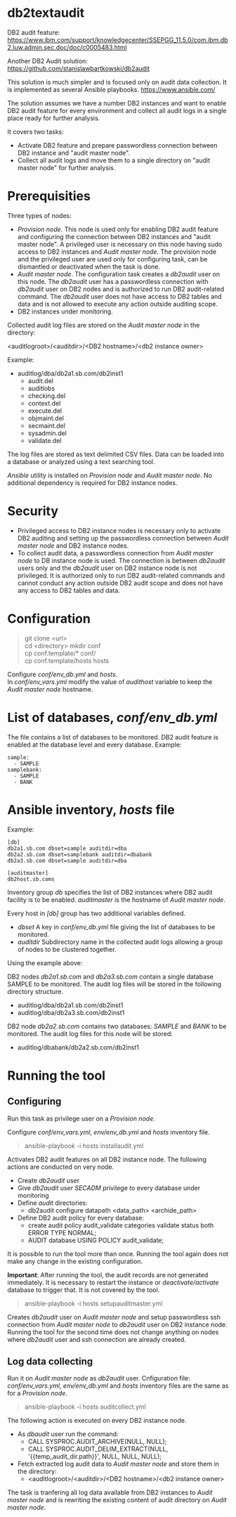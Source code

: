 # db2textaudit

DB2 audit feature: https://www.ibm.com/support/knowledgecenter/SSEPGG_11.5.0/com.ibm.db2.luw.admin.sec.doc/doc/c0005483.html

Another DB2 Audit solution: https://github.com/stanislawbartkowski/db2audit

This solution is much simpler and is focused only on audit data collection. It is implemented as several Ansible playbooks. https://www.ansible.com/

The solution assumes we have a number DB2 instances and want to enable DB2 audit feature for every environment and collect all audit logs in a single place ready for further analysis.

It covers two tasks:<br>
* Activate DB2 feature and prepare passwordless connection between DB2 instance and "audit master node".
* Collect all audit logs and move them to a single directory on "audit master node" for further analysis. 

# Prerequisities

Three types of nodes:<br>

* *Provision node*. This node is used only for enabling DB2 audit feature and configuring the connection between DB2 instances and "audit master node". A privileged user is necessary on this node having sudo access to DB2 instances and *Audit master node*. The provision node and  the privileged user are used only for configuring task, can be dismantled or deactivated when the task is done.
* *Audit master node*. The configuration task creates a *db2audit* user on this node. The *db2audit* user has a passwordless connection with *db2audit* user on DB2 nodes and is authorized to run DB2 audit-related command. The *db2audit* user does not have access to DB2 tables and data and is not allowed to execute any action outside auditing scope.
* DB2 instances under monitoring.

Collected audit log files are stored on the *Audit master node* in the directory:<br>

\<auditlogroot\>/\<auditdir\>/\<DB2 hostname\>/\<db2 instance owner\><br>
  
Example:
* auditlog/dba/db2a1.sb.com/db2inst1 
  * audit.del
  * auditlobs
  * checking.del
  * context.del
  * execute.del
  * objmaint.del
  * secmaint.del
  * sysadmin.del
  * validate.del

The log files are stored as text delimited CSV files. Data can be loaded into a database or analyzed using a text searching tool.

*Ansible* utility is installed on *Provision node* and *Audit master node*. No additional dependency is required for DB2 instance nodes.

# Security

* Privileged access to DB2 instance nodes is necessary only to activate DB2 auditing and setting up the passwordless connection between *Audit master node* and DB2 instance nodes. 
* To collect audit data, a passwordless connection from *Audit master node* to DB instance node is used. The connection is between *db2audit* users only and the *db2audit* user on DB2 instance node is not privileged. It is authorized only to run DB2 audit-related commands and cannot conduct any action outside DB2 audit scope and does not have any access to DB2 tables and data.

# Configuration

> git clone \<url\> <br>
> cd \<directory\>
> mkdir conf<br>
> cp conf.template/* conf/<br>
> cp conf.template/hosts hosts<br>

Configure *conf/env_db.yml* and *hosts*. 
<br>
In *conf/env_vars.yml* modify the value of *audithost* variable to keep the *Audit master node* hostname.<br>

# List of databases, *conf/env_db.yml*

The file contains a list of databases to be monitored. DB2 audit feature is enabled at the database level and every database. Example:<br>

```YML
sample:
  - SAMPLE
samplebank:
  - SAMPLE
  - BANK
```

# Ansible inventory, *hosts* file

Example:<br>
```
[db]
db2a1.sb.com dbset=sample auditdir=dba
db2a2.sb.com dbset=samplebank auditdir=dbabank
db2a3.sb.com dbset=sample auditdir=dba

[auditmaster]
db2host.sb.coms
```

Inventory group *db* specifies the list of DB2 instances where DB2 audit facility is to be enabled. *auditmaster* is the hostname of *Audit master node*.<br>

Every host in *[db]* group has two additional variables defined.
* *dbset* A key in *conf/env_db.yml* file giving the list of databases to be monitored.
* *auditdir* Subdirectory name in the collected audit logs allowing a group of nodes to be clustered together.

Using the example above:<br>

DB2 nodes *db2a1.sb.com* and *db2a3.sb.com* contain a single database SAMPLE to be monitored. The audit log files will be stored in the following directory structure.<br>

* auditlog/dba/db2a1.sb.com/db2inst1 
* auditlog/dba/db2a3.sb.com/db2inst1 

DB2 node *db2a2.sb.com* contains two databases: *SAMPLE* and *BANK* to be monitored. The audit log files for this node will be stored:<br>

* auditlog/dbabank/db2a2.sb.com/db2inst1 

# Running the tool

## Configuring

Run this task as privilege user on a *Provision node*.

Configure *conf/env_vars.yml*, *env/env_db.yml* and *hosts* inventory file.

> ansible-playbook -i hosts installaudit.yml <br>

Activates DB2 audit features on all DB2 instance node. The following actions are conducted on very node.<br>
* Create *db2audit* user<br>
* Give *db2audit* user *SECADM* privilege to every database under monitoring
* Define *audit* directories:<br>
  * db2audit configure datapath \<data_path\> \<archide_path\>
* Define DB2 audit policy for every database:<br>
  * create audit policy audit_validate categories validate status both ERROR TYPE NORMAL;
  * AUDIT database USING POLICY audit_validate;

It is possible to run the tool more than once. Running the tool again does not make any change in the existing configuration.

**Important**: After running the tool, the audit records are not generated immediately. It is necessary to restart the instance or *deactivate/activate* database to trigger that. It is not covered by the tool.<br>

> ansible-playbook -i hosts setupauditmaster.yml<br>

Creates *db2audit* user on *Audit master node* and setup passwordless ssh connection from *Audit master node* to *db2audit* user on DB2 instance node. Running the tool for the second time does not change anything on nodes where *db2audit* user and ssh connection are already created.<br>

## Log data collecting

Run it on *Audit master node* as *db2audit* user. Cnfiguration file: *conf/env_vars.yml*, *env/env_db.yml* and *hosts* inventory files are the same as for a *Provision node*.

> ansible-playbook -i hosts auditcollect.yml<br>

The following action is executed on every DB2 instance node.<br>

* As *dbaudit* user run the command:<br>
   * CALL SYSPROC.AUDIT_ARCHIVE(NULL, NULL);
   * CALL SYSPROC.AUDIT_DELIM_EXTRACT(NULL, '{{temp_audit_dir.path}}', NULL, NULL, NULL);
* Fetch extracted log audit data to *Audit master node* and store them in the directory:
  *  \<auditlogroot\>/\<auditdir\>/\<DB2 hostname\>/\<db2 instance owner\> 

The task is tranfering all log data available from DB2 instances to *Audit master node* and is rewriting the existing content of audit directory on *Audit master node*. 




